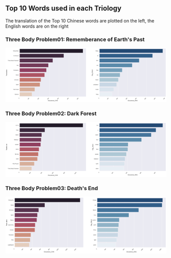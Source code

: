 ## Top 10 Words used in each Triology
The translation of the Top 10 Chinese words are plotted on the left, the English words are on the right
### Three Body Problem01: Rememberance of Earth's Past
![ThreeBody1:](https://github.com/kli486/ThreeBodyProblem_Sentiment_Analysis/blob/main/Figures/Top10_WORD_01.png)

### Three Body Problem02: Dark Forest
![ThreeBody2:](https://github.com/kli486/ThreeBodyProblem_Sentiment_Analysis/blob/main/Figures/Top10_WORD_02.png)

### Three Body Problem03: Death's End
![ThreeBody3:](https://github.com/kli486/ThreeBodyProblem_Sentiment_Analysis/blob/main/Figures/Top10_WORD_03.png)


